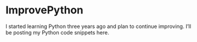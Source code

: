 # ImprovePython

I started learning Python three years ago and plan to continue improving. I’ll be posting my Python code snippets here.
